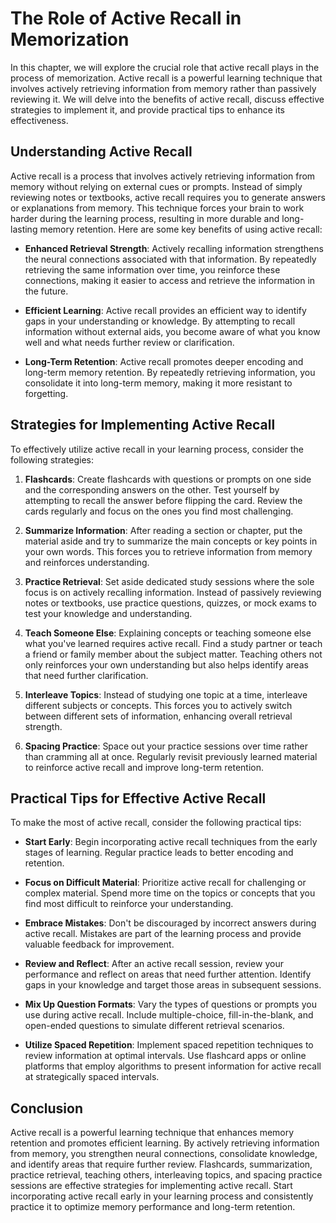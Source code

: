 The Role of Active Recall in Memorization
====================================================

In this chapter, we will explore the crucial role that active recall plays in the process of memorization. Active recall is a powerful learning technique that involves actively retrieving information from memory rather than passively reviewing it. We will delve into the benefits of active recall, discuss effective strategies to implement it, and provide practical tips to enhance its effectiveness.

Understanding Active Recall
---------------------------

Active recall is a process that involves actively retrieving information from memory without relying on external cues or prompts. Instead of simply reviewing notes or textbooks, active recall requires you to generate answers or explanations from memory. This technique forces your brain to work harder during the learning process, resulting in more durable and long-lasting memory retention. Here are some key benefits of using active recall:

* **Enhanced Retrieval Strength**: Actively recalling information strengthens the neural connections associated with that information. By repeatedly retrieving the same information over time, you reinforce these connections, making it easier to access and retrieve the information in the future.

* **Efficient Learning**: Active recall provides an efficient way to identify gaps in your understanding or knowledge. By attempting to recall information without external aids, you become aware of what you know well and what needs further review or clarification.

* **Long-Term Retention**: Active recall promotes deeper encoding and long-term memory retention. By repeatedly retrieving information, you consolidate it into long-term memory, making it more resistant to forgetting.

Strategies for Implementing Active Recall
-----------------------------------------

To effectively utilize active recall in your learning process, consider the following strategies:

1. **Flashcards**: Create flashcards with questions or prompts on one side and the corresponding answers on the other. Test yourself by attempting to recall the answer before flipping the card. Review the cards regularly and focus on the ones you find most challenging.

2. **Summarize Information**: After reading a section or chapter, put the material aside and try to summarize the main concepts or key points in your own words. This forces you to retrieve information from memory and reinforces understanding.

3. **Practice Retrieval**: Set aside dedicated study sessions where the sole focus is on actively recalling information. Instead of passively reviewing notes or textbooks, use practice questions, quizzes, or mock exams to test your knowledge and understanding.

4. **Teach Someone Else**: Explaining concepts or teaching someone else what you've learned requires active recall. Find a study partner or teach a friend or family member about the subject matter. Teaching others not only reinforces your own understanding but also helps identify areas that need further clarification.

5. **Interleave Topics**: Instead of studying one topic at a time, interleave different subjects or concepts. This forces you to actively switch between different sets of information, enhancing overall retrieval strength.

6. **Spacing Practice**: Space out your practice sessions over time rather than cramming all at once. Regularly revisit previously learned material to reinforce active recall and improve long-term retention.

Practical Tips for Effective Active Recall
------------------------------------------

To make the most of active recall, consider the following practical tips:

* **Start Early**: Begin incorporating active recall techniques from the early stages of learning. Regular practice leads to better encoding and retention.

* **Focus on Difficult Material**: Prioritize active recall for challenging or complex material. Spend more time on the topics or concepts that you find most difficult to reinforce your understanding.

* **Embrace Mistakes**: Don't be discouraged by incorrect answers during active recall. Mistakes are part of the learning process and provide valuable feedback for improvement.

* **Review and Reflect**: After an active recall session, review your performance and reflect on areas that need further attention. Identify gaps in your knowledge and target those areas in subsequent sessions.

* **Mix Up Question Formats**: Vary the types of questions or prompts you use during active recall. Include multiple-choice, fill-in-the-blank, and open-ended questions to simulate different retrieval scenarios.

* **Utilize Spaced Repetition**: Implement spaced repetition techniques to review information at optimal intervals. Use flashcard apps or online platforms that employ algorithms to present information for active recall at strategically spaced intervals.

Conclusion
----------

Active recall is a powerful learning technique that enhances memory retention and promotes efficient learning. By actively retrieving information from memory, you strengthen neural connections, consolidate knowledge, and identify areas that require further review. Flashcards, summarization, practice retrieval, teaching others, interleaving topics, and spacing practice sessions are effective strategies for implementing active recall. Start incorporating active recall early in your learning process and consistently practice it to optimize memory performance and long-term retention.

